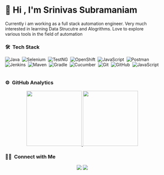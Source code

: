 # 👋 Hi , I'm Srinivas Subramaniam


Currently i am working as a full stack automation engineer. Very much interested in learning Data Strucutre and Alogrithms. Love to explore various tools in the field of automation

### 🛠 &nbsp;Tech Stack

![Java](https://img.shields.io/badge/-Java-e6e6e6?style=for-the-badge&logo=Java&logoColor=FFA518)&nbsp;
![Selenium](https://img.shields.io/badge/-Selenium-e6e6e6?style=for-the-badge&logo=Selenium)&nbsp;
![TestNG](https://img.shields.io/badge/TestNG-e6e6e6?style=for-the-badge&logo=testng)&nbsp;
![OpenShift](https://img.shields.io/badge/Opeshift-e6e6e6?style=for-the-badge&logo=redhatopenshift&logoColor=red)&nbsp;
![JavaScript](https://img.shields.io/badge/-JavaScript-e6e6e6?style=for-the-badge&logo=javascript)&nbsp;
![Postman](https://img.shields.io/badge/-Postman-e6e6e6?style=for-the-badge&logo=Postman)&nbsp;
![Jenkins](https://img.shields.io/badge/Jenkins-e6e6e6?style=for-the-badge&logo=Jenkins)&nbsp;
![Maven](https://img.shields.io/badge/Maven-e6e6e6?style=for-the-badge&logo=maven)&nbsp;
![Gradle](https://img.shields.io/badge/-Gradle-e6e6e6?style=for-the-badge&logo=gradle&logoColor=black)&nbsp;
![Cucumber](https://img.shields.io/badge/Cucumber-e6e6e6?style=for-the-badge&logo=cucumber)&nbsp;
![Git](https://img.shields.io/badge/-Git-05122A?style=for-the-badge&logo=git)&nbsp;
![GitHub](https://img.shields.io/badge/-GitHub-05122A?style=for-the-badget&logo=github)&nbsp;
![JavaScript](https://img.shields.io/badge/JavaScript-F7DF1E?style=for-the-badge&logo=javascript&logoColor=black)&nbsp;

### ⚙️ &nbsp;GitHub Analytics

<p align="center">
<a href="https://github.com/SrinivasSubramaniam">
  <img height="180em" src="https://github-readme-stats-eight-theta.vercel.app/api?username=SrinivasSubramaniam&show_icons=true&theme=algolia&include_all_commits=true&count_private=true"/>
  <img height="180em" src="https://github-readme-stats-eight-theta.vercel.app/api/top-langs/?username=SrinivasSubramaniam&layout=compact&langs_count=8&theme=algolia"/>
</a>
</p>

### 🤝🏻 &nbsp;Connect with Me

<p align="center">
<a href="https://www.linkedin.com/in/srinivas-subramaniam-sdet/"><img src="https://img.shields.io/badge/Srinivas%20Subramaniam-blue?style=flag&logo=linkedin"/></a>
<a href="mailto:ssrini3@gmail.com"><img src="https://img.shields.io/badge/Srinivas%20Subramaniam-white?style=flag&logo=gmail"/></a>
</p>


<!---
SrinivasSubramaniam/SrinivasSubramaniam is a ✨ special ✨ repository because its `README.md` (this file) appears on your GitHub profile.
You can click the Preview link to take a look at your changes.
--->
